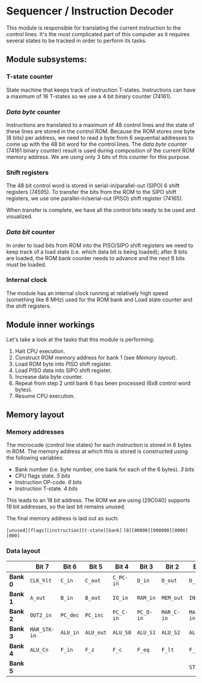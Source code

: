 # Sequencer / Instruction Decoder

This module is responsible for translating the current instruction to the control lines.
It's the most complicated part of this computer as it requires several states to be tracked in order to perform its tasks.

## Module subsystems:

### T-state counter
State machine that keeps track of instruction T-states. Instructions can have a maximum of 16 T-states so we use a 4 bit binary counter (74161).

### _Data byte_ counter
Instructions are translated to a maximum of 48 control lines and the state of these lines are stored in the control ROM. Because the ROM stores one byte (8 bits) per address, we need to read a byte from 6 sequential addresses to come up with the 48 bit word for the control lines.
The _data byte counter_ (74161 binary counter) result is used during composition of the current ROM memory address. We are using only 3 bits of this counter for this purpose.

### Shift registers

The 48 bit control word is stored in serial-in/parallel-out (SIPO) 6 shift registers (74595). To transfer the bits from the ROM to the SIPO shift registers, we use one parallel-in/serial-out (PISO) shift register (74165).

When transfer is complete, we have all the control bits ready to be used and visualized.

### _Data bit_ counter

In order to load bits from ROM into the PISO/SIPO shift registers we need to keep track of a load state (i.e. which data bit is being loaded); after 8 bits are loaded, the ROM bank counter needs to advance and the next 8 bits must be loaded.

### Internal clock

The module has an internal clock running at relatively high speed (something like 8 MHz)  used for the ROM bank and Load state counter and the shift registers.

## Module inner workings

Let's take a look at the tasks that this module is performing:

1. Halt CPU execution.
2. Construct ROM memory address for bank 1 (see _Memory layout_).
3. Load ROM byte into PISO shift register.
4. Load PISO data into SIPO shift register.
5. Increase data byte counter.
6. Repeat from step 2 until bank 6 has been processed (6x8 control word bytes).
7. Resume CPU execution.

## Memory layout

### Memory addresses

The microcode (control line states) for each instruction is stored in 6 bytes in ROM.
The memory address at which this is stored is constructed using the following variables:

- Bank number (i.e. byte number, one bank for each of the 6 bytes).
  *3 bits*
- CPU flags state.
  *5 bits*
- Instruction OP-code.
  *6 bits*
- Instruction T-state.
  *4 bits*

This leads to an 18 bit address. The ROM we are using (29C040) supports 19 bit addresses, so the last bit remains unused. 

The final memory address is laid out as such:

`[unused][flags][instruction][t-state][bank]`
`[0][00000][000000][0000][000]`

### Data layout

|            | **Bit 7**    | **Bit 6** | **Bit 5** | **Bit 4** | **Bit 3** | **Bit 2**  | **Bit 1**  | **Bit 0**   |
| ---------- | ------------ | --------- | --------- | --------- | --------- | ---------- | ---------- | ----------- |
| **Bank 0** | `CLK_hlt`    | `C_in`    | `C_out`   | `C_PC-in` | `D_in`    | `D_out`    | `D_PC-in`  | `A_in`      |
| **Bank 1** | `A_out`      | `B_in`    | `B_out`   | `IO_in`   | `RAM_in`  | `MEM_out`  | `IN_out`   | `OUT1_in`   |
| **Bank 2** | `OUT2_in`    | `PC_dec`  | `PC_inc`  | `PC_C-in` | `PC_D-in` | `MAR_C-in` | `MAR_D-in` | `MAR_PC-in` |
| **Bank 3** | `MAR_STK-in` | `ALU_in`  | `ALU_out` | `ALU_S0`  | `ALU_S1`  | `ALU_S2`   | `ALU_S3`   | `ALU_M`     |
| **Bank 4** | `ALU_Cn`     | `F_in`    | `F_z`     | `F_c`     | `F_eq`    | `F_lt`     | `F_gt`     | `SEQ_res`   |
| **Bank 5** |              |           |           |           |           |            | `STK_dec`  | `STK_inc`   |

